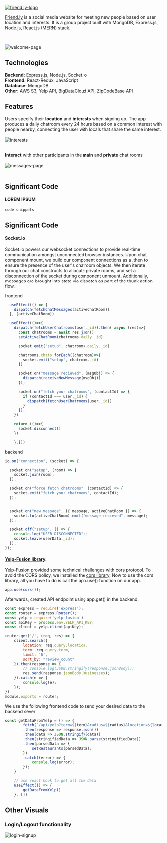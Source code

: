 [![friend ly-logo](https://user-images.githubusercontent.com/46214277/213944861-26d84a04-5535-4541-a8ca-cfca00ba760e.png)](https://friend-ly.onrender.com/)  <br/>

[Friend.ly](https://friend-ly.onrender.com/) is a social media website for meeting new people based on user location and interests. It is a group project built with MongoDB, Express.js, Node.js, React.js (MERN) stack.

<br />

![welcome-page](https://user-images.githubusercontent.com/46214277/213945225-cb3159a1-c67a-48ae-b48b-7478f156c60d.gif)


## Technologies
**Backend:** Express.js, Node.js, Socket.io <br/>
**Frontend:** React-Redux, JavaScript <br/>
**Database:** MongoDB <br/>
**Other:** AWS S3, Yelp API, BigDataCloud API, ZipCodeBase API <br/>

## Features
Users specify their **location** and **interests** when signing up. The app produces a daily chatroom every 24 hours based on a common interest with people nearby, connecting the user with locals that share the same interest. <br /> <br />
![interests](https://user-images.githubusercontent.com/46214277/213945545-976b2ca3-a872-4e69-b58e-eb3ac3d57f8c.gif) <br /><br />

**Interact** with other participants in the **main** and **private** chat rooms <br /><br />
![messages-page](https://user-images.githubusercontent.com/46214277/213945744-c125de6c-678b-4a62-83e3-b97302729e36.gif) <br /><br />


## Significant Code
#### LOREM IPSUM
```javascript
code snippets

```


## Significant Code
#### Socket.io

Socket.io powers our websocket connections to provide real-time communication amongst unconnected browser instances. Upon chat component mount, we build our component connections as a .then to ensure the presence of the user's chatroom objects. We then iterate through our chat constructs to allocate private rooms, and set a disconnection of the socket during component unmount. Additionally, messages are brought into state via dispatch as part of the thunk action flow. 

frontend
```javascript
  useEffect(() => {
    dispatch(fetchChatMessages(activeChatRoom))
  }, [activeChatRoom])

  useEffect(()=>{
    dispatch(fetchUserChatrooms(user._id)).then( async (res)=>{
      const chatrooms = await res.json()
      setActiveChatRoom(chatrooms.daily._id)

      socket.emit("setup", chatrooms.daily._id)

      chatrooms.chats.forEach((chatroom)=>{
        socket.emit("setup", chatroom._id)
      })

      socket.on("message recieved", (msgObj) => {
        dispatch(receiveNewMessage(msgObj))
      });

      socket.on("fetch your chatrooms", (contactId) => {
        if (contactId === user._id) {
          dispatch(fetchUserChatrooms(user._id))
        }
      });
    })

    return (()=>{
      socket.disconnect()
    })

    },[])


```

backend
```javascript
io.on("connection", (socket) => {

  socket.on("setup", (room) => {
    socket.join(room);
  });

  socket.on("force fetch chatrooms", (contactId) => {
    socket.emit("fetch your chatrooms", contactId);
  });


  socket.on("new message", ({ message, activeChatRoom }) => {
    socket.to(activeChatRoom).emit("message recieved", message);
  });

  socket.off("setup", () => {
    console.log("USER DISCONNECTED");
    socket.leave(userData._id);
  });
});


```

#### [Yelp-Fusion library](https://github.com/Yelp/yelp-fusion).
 
Yelp-Fusion provided some technical challenges with cors protocol. To avoid the CORS policy, we installed the [cors library](https://expressjs.com/en/resources/middleware/cors.html).
Now to use the cors library, all you have to do is call the app.use() function on our app.
```js
app.use(cors());
```

Afterwards, created API endpoint using app.get() in the backend.

```js
const express = require('express');
const router = express.Router();
const yelp = require('yelp-fusion');
const apiKey = process.env.YELP_API_KEY;
const client = yelp.client(apiKey);

router.get('/', (req, res) => {
    client.search({
        location: req.query.location,
        term: req.query.term,
        limit: '6',
        sort_by: "review_count"
    }).then(response => {
        // console.log(JSON.stringify(response.jsonBody));
        res.send(response.jsonBody.businesses);
    }).catch(e => {
        console.log(e);
    });
})
module.exports = router;

```
We use the following frontend code to send your desired data to the backend sever 

```js
const getDataFromYelp = () => {
        fetch(`/api/yelp?term=${term}&radius=${radius}&location=${location}&sort_by=${sort_by}`)
        .then(response => response.json())
        .then(data => JSON.stringify(data))
        .then(stringifiedData => JSON.parse(stringifiedData))
        .then(parsedData => {
            setRestaurants(parsedData);
        })
        .catch((error) => {
            console.log(error);
        });
    }

    // use react hook to get all the data 
    useEffect(() => {
        getDataFromYelp()
    }, [])
```

 



## Other Visuals

### Login/Logout functionality 
![login-signup](https://user-images.githubusercontent.com/46214277/213945883-9c7da3b4-858d-40db-82b7-a4fe11b870f2.gif)
